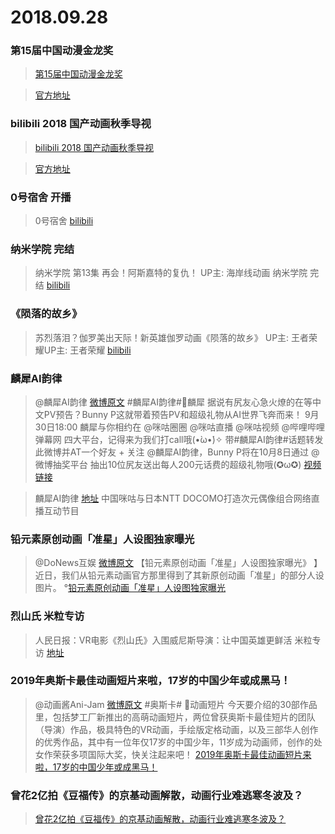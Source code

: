# 2018.09.28


### 第15届中国动漫金龙奖
>[第15届中国动漫金龙奖](../消息/第15届中国动漫金龙奖.md) 
 
>[官方地址](http://www.topcacc.net/info/snqe/201809/790.html)

### bilibili 2018 国产动画秋季导视
>[bilibili 2018 国产动画秋季导视](../消息/bilibili%202018%20国产动画秋季导视.md)  

>[官方地址](https://www.bilibili.com/blackboard/activity-kGLCQcyZY7.html?_ts=1538094732718&share_source=&share_medium=android&bbid=8E6FD93A-3DC0-499C-BC24-ADB397F59C7565556infoc&ts=1538094733472)


### 0号宿舍 开播
 
>0号宿舍 [bilibili](https://www.bilibili.com/bangumi/media/md132792)  

### 纳米学院 完结
>纳米学院 第13集 再会！阿斯嘉特的复仇！ UP主: 海岸线动画
纳米学院 完结 [bilibili](https://www.bilibili.com/bangumi/play/ep250287/)

### 《陨落的故乡》 
>苏烈落泪？伽罗美出天际！新英雄伽罗动画《陨落的故乡》 UP主: 王者荣耀UP主: 王者荣耀 [bilibili](https://www.bilibili.com/video/av32524204)


### 麟犀AI韵律

>@麟犀AI韵律  [微博原文](https://weibo.com/6175815222/GBin2qykd?type=comment)
>#麟犀AI韵律#麟犀 
据说有尻友心急火燎的在等中文PV预告？Bunny P这就带着预告PV和超级礼物从AI世界飞奔而来！
9月30日18:00 麟犀与你相约在 @咪咕圈圈 @咪咕直播 @咪咕视频 @哔哩哔哩弹幕网 四大平台，记得来为我们打call哦(•̀ω•́)✧
带#麟犀AI韵律#话题转发此微博并AT一个好友 + 关注 @麟犀AI韵律，Bunny P将在10月8日通过 @微博抽奖平台 抽出10位尻友送出每人200元话费的超级礼物哦(✪ω✪) [视频链接](https://weibo.com/tv/v/jDSgMHTJP?fid=1034:4288866560217752)
 

>麟犀AI韵律  [地址](https://weibo.com/6175815222) 
中国咪咕与日本NTT DOCOMO打造次元偶像组合网络直播互动节目 


### 铅元素原创动画「准星」人设图独家曝光

>@DoNews互娱 [微博原文](https://weibo.com/2510823704/GBsPksTM6)
【铅元素原创动画「准星」人设图独家曝光》 】近日，我们从铅元素动画官方那里得到了其新原创动画「准星」的部分人设图片。 °[铅元素原创动画「准星」人设图独家曝光](https://weibo.com/ttarticle/p/show?id=2309404289289507751064) ​​​​ 


### 烈山氏 米粒专访
>人民日报：VR电影《烈山氏》入围威尼斯导演：让中国英雄更鲜活 米粒专访 [地址](https://app.peopleapp.com/Api/600/DetailApi/shareArticle?type=0&article_id=2424273)

### 2019年奥斯卡最佳动画短片来啦，17岁的中国少年或成黑马！ 
>@动画酱Ani-Jam  [微博原文](https://weibo.com/6327339417/GBqFxEl4E)
>#奥斯卡# 动画短片 今天要介绍的30部作品里，包括梦工厂新推出的高萌动画短片，两位曾获奥斯卡最佳短片的团队（导演）作品，极具特色的VR动画，手绘版定格动画，以及三部华人创作的优秀作品，其中有一位年仅17岁的中国少年，11岁成为动画师，创作的处女作荣获多项国际大奖，快关注起来吧！ [2019年奥斯卡最佳动画短片来啦，17岁的中国少年或成黑马！](https://weibo.com/ttarticle/p/show?id=2309404289206561154062)

### 曾花2亿拍《豆福传》的京基动画解散，动画行业难逃寒冬波及？
>[曾花2亿拍《豆福传》的京基动画解散，动画行业难逃寒冬波及？](https://mp.weixin.qq.com/s?__biz=MzA3NTU0ODIxMw==&mid=2649936842&idx=1&sn=82b546cdbcc96d1a1bfcb4b49e135666&chksm=8768a090b01f298620062d7db2ad4d9c1abf7c3f3b45c5dca87c6134eec56e9e0b87d1e46965&mpshare=1&scene=23&srcid=0928JWa6hCeoCfARMNKjeEXx#rd)